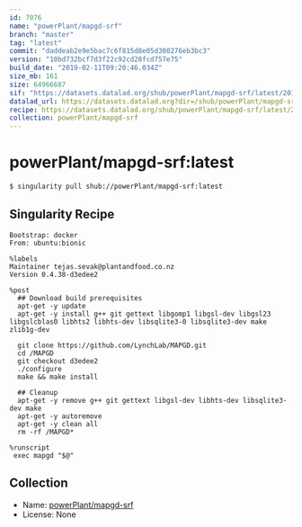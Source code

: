 ```yaml
---
id: 7076
name: "powerPlant/mapgd-srf"
branch: "master"
tag: "latest"
commit: "daddeab2e9e5bac7c6f815d8e05d300276eb3bc3"
version: "10bd732bcf7d3f22c92cd28fcd757e75"
build_date: "2019-02-11T09:20:46.034Z"
size_mb: 161
size: 64966687
sif: "https://datasets.datalad.org/shub/powerPlant/mapgd-srf/latest/2019-02-11-daddeab2-10bd732b/10bd732bcf7d3f22c92cd28fcd757e75.simg"
datalad_url: https://datasets.datalad.org?dir=/shub/powerPlant/mapgd-srf/latest/2019-02-11-daddeab2-10bd732b/
recipe: https://datasets.datalad.org/shub/powerPlant/mapgd-srf/latest/2019-02-11-daddeab2-10bd732b/Singularity
collection: powerPlant/mapgd-srf
---
```


# powerPlant/mapgd-srf:latest

```bash
$ singularity pull shub://powerPlant/mapgd-srf:latest
```

## Singularity Recipe

```singularity
Bootstrap: docker
From: ubuntu:bionic

%labels
Maintainer tejas.sevak@plantandfood.co.nz
Version 0.4.38-d3edee2

%post
  ## Download build prerequisites
  apt-get -y update
  apt-get -y install g++ git gettext libgomp1 libgsl-dev libgsl23 libgslcblas0 libhts2 libhts-dev libsqlite3-0 libsqlite3-dev make zlib1g-dev

  git clone https://github.com/LynchLab/MAPGD.git
  cd /MAPGD
  git checkout d3edee2
  ./configure
  make && make install

  ## Cleanup
  apt-get -y remove g++ git gettext libgsl-dev libhts-dev libsqlite3-dev make
  apt-get -y autoremove
  apt-get -y clean all
  rm -rf /MAPGD*

%runscript
 exec mapgd "$@"
```

## Collection

 - Name: [powerPlant/mapgd-srf](https://github.com/powerPlant/mapgd-srf)
 - License: None

